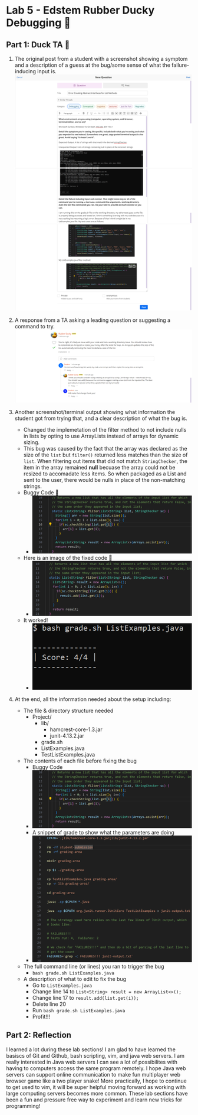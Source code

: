 # Lab 5 - Edstem Rubber Ducky Debugging 🦆
## Part 1: Duck TA 🦆 
1. The original post from a student with a screenshot showing a symptom and a description of a guess at the bug/some sense of what the failure-inducing input is. 
![Image](img/P1.png)
![Image](img/P2.png)
![Image](img/P3.png)

2. A response from a TA asking a leading question or suggesting a command to try.
![Image](img/A1.png)

3. Another screenshot/terminal output showing what information the student got from trying that, and a clear description of what the bug is.
    - Changed the implemetation of the filter method to not include nulls in lists by opting to use ArrayLists instead of arrays for dynamic sizing.
    - This bug was caused by the fact that the array was declared as the size of the `list` but `filter()` returned less matches than the size of `list`. When filtering out items that did not match `StringChecker`, the item in the array remained **null** becuase the array could not be resized to accomadate less items. So when packaged as a List and sent to the user, there would be nulls in place of the non-matching strings.
    - Buggy Code 🐛
        - ![Image](img/before.png)
    - Here is an image of the fixed code 🔧
        - ![Image](img/after.png)
    - It worked!
        - ![Image](img/fix.png)

4. At the end, all the information needed about the setup including:
    - The file & directory structure needed
        - Project/
            - lib/
                - hamcrest-core-1.3.jar
                - junit-4.13.2.jar
            - grade.sh
            - ListExamples.java
            - TestListExamples.java   
    - The contents of each file before fixing the bug
        - Buggy Code
        - ![Image](img/before.png)
        - A snippet of grade to show what the parameters are doing
        - ![Image](img/grade.png)
    - The full command line (or lines) you ran to trigger the bug
        - `bash grade.sh ListExamples.java`
    - A description of what to edit to fix the bug
        - Go to `ListExamples.java`
        - Change line 14 to `List<String> result = new ArrayList<>();`
        - Change line 17 to `result.add(list.get(i));`
        - Delete line 20
        - Run `bash grade.sh ListExamples.java`
        - Profit!!!

## Part 2: Reflection
I learned a lot during these lab sections! I am glad to have learned the basiscs of Git and Github, bash scripting, vim, and java web servers. I am really interested in Java web servers I can see a lot of possibilites with having to computers access the same program remotely. I hope Java web servers can support online communication to make fun multiplayer web browser game like a two player snake! More practically, I hope to continue to get used to vim, it will be super helpful moving forward as working with large computing servers becomes more common. These lab sections have been a fun and pressure free way to experiment and learn new tricks for programming!
